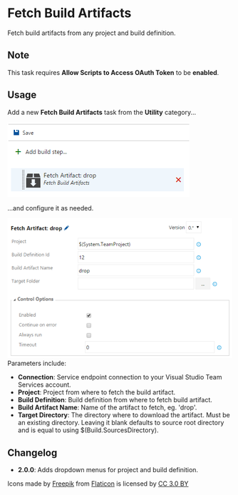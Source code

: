 # Fetch Build Artifacts
Fetch build artifacts from any project and build definition.

## Note
This task requires **Allow Scripts to Access OAuth Token** to be **enabled**.

## Usage
Add a new **Fetch Build Artifacts** task from the **Utility** category...

![Task](images/task.png)

...and configure it as needed.

![Parameters](images/screenshot.png)
Parameters include:
* **Connection**: Service endpoint connection to your Visual Studio Team Services account.
* **Project**: Project from where to fetch the build artifact.
* **Build Definition**: Build definition from where to fetch build artifact.
* **Build Artifact Name**: Name of the artifact to fetch, eg. 'drop'.
* **Target Directory**: The directory where to download the artifact. Must be an existing directory. Leaving it blank defaults to source root directory and is equal to using $(Build.SourcesDirectory).

## Changelog
* **2.0.0**: Adds dropdown menus for project and build definition.



Icons made by [Freepik](http://www.freepik.com) from [Flaticon](http://www.flaticon.com) is licensed by [CC 3.0 BY](http://creativecommons.org/licenses/by/3.0/)
